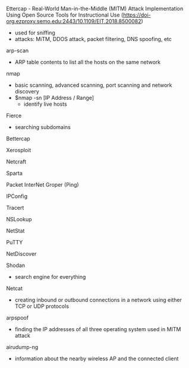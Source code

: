 Ettercap - Real-World Man-in-the-Middle (MITM) Attack Implementation Using Open Source Tools for Instructional Use (https://doi-org.ezproxy.semo.edu:2443/10.1109/EIT.2018.8500082)
* used for sniffing
* attacks: MiTM, DDOS attack, packet filtering, DNS spoofing, etc


arp-scan
* ARP table contents to list all the hosts on the same network

nmap
* basic scanning, advanced scanning, port scanning and network discovery
* $nmap -sn [IP Address / Range]
  * identify live hosts
  
Fierce
*  searching subdomains


Bettercap


Xerosploit


Netcraft


Sparta


Packet InterNet Groper (Ping)


IPConfig


Tracert


NSLookup


NetStat


PuTTY


NetDiscover


Shodan
* search engine for everything

Netcat
* creating inbound or outbound connections in a network using either TCP or UDP protocols

arpspoof
* finding the IP addresses of all three operating system used in MITM attack

airudump-ng
* information about the nearby wireless AP and the connected client